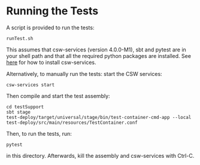 # Running the Tests

A script is provided to run the tests:

    runTest.sh

This assumes that csw-services (version 4.0.0-M1), sbt and pytest are in your shell path and that all the required python packages are installed. See [here](https://tmtsoftware.github.io/csw/apps/cswservices.html) for 
how to install csw-services.

Alternatively, to manually run the tests: start the CSW services:

    csw-services start

Then compile and start the test assembly:

    cd testSupport
    sbt stage
    test-deploy/target/universal/stage/bin/test-container-cmd-app --local test-deploy/src/main/resources/TestContainer.conf

Then, to run the tests, run:

    pytest

in this directory. Afterwards, kill the assembly and csw-services with Ctrl-C.

